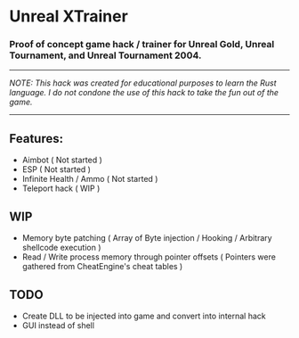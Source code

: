 # Unreal XTrainer

### Proof of concept game hack / trainer for Unreal Gold, Unreal Tournament, and Unreal Tournament 2004.

---

_NOTE: This hack was created for educational purposes to learn the Rust language. I do not condone the use of this hack to take the fun out of the game._

---

## Features:

- Aimbot ( Not started )
- ESP ( Not started )
- Infinite Health / Ammo ( Not started )
- Teleport hack ( WIP )

## WIP

- Memory byte patching ( Array of Byte injection / Hooking / Arbitrary shellcode execution )
- Read / Write process memory through pointer offsets ( Pointers were gathered from CheatEngine's cheat tables )

## TODO

- Create DLL to be injected into game and convert into internal hack
- GUI instead of shell

